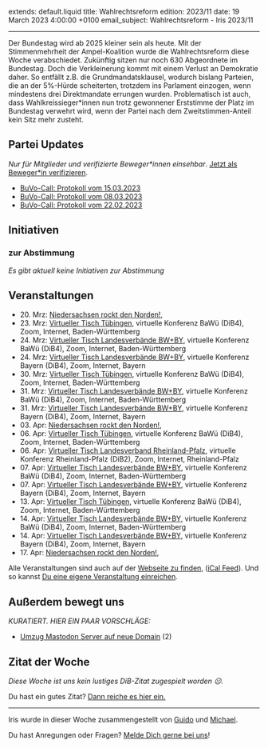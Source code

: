 
extends: default.liquid
title: Wahlrechtsreform
edition: 2023/11
date: 19 March 2023 4:00:00 +0100
email_subject: Wahlrechtsreform - Iris 2023/11

---
Der Bundestag wird ab 2025 kleiner sein als heute. Mit der Stimmenmehrheit der Ampel-Koalition wurde die Wahlrechtsreform diese Woche verabschiedet. Zukünftig sitzen nur noch 630 Abgeordnete im Bundestag. Doch die Verkleinerung kommt mit einem Verlust an Demokratie daher. So entfällt z.B. die Grundmandatsklausel, wodurch bislang Parteien, die an der 5%-Hürde scheiterten, trotzdem ins Parlament einzogen, wenn mindestens drei Direktmandate errungen wurden. Problematisch ist auch, dass Wahlkreissieger\*innen nun trotz gewonnener Erststimme der Platz im Bundestag verwehrt wird, wenn der Partei nach dem Zweitstimmen-Anteil kein Sitz mehr zusteht.


## Partei Updates

_Nur für Mitglieder und verifizierte Beweger\*innen einsehbar_. [Jetzt als Beweger\*in verifizieren](https://dib.de/bewegerin-werden/).

 - [BuVo-Call: Protokoll vom 15.03.2023](https://marktplatz.dib.de/t/buvo-call-protokoll-vom-15-03-2023/39887)
 - [BuVo-Call: Protokoll vom 08.03.2023](https://marktplatz.dib.de/t/buvo-call-protokoll-vom-08-03-2023/39882)
 - [BuVo-Call: Protokoll vom 22.02.2023](https://marktplatz.dib.de/t/buvo-call-protokoll-vom-22-02-2023/39880)

## Initiativen

### zur Abstimmung
_Es gibt aktuell keine Initiativen zur Abstimmung_

## Veranstaltungen

 - 20.&nbsp;Mrz: [Niedersachsen rockt den Norden!](https://dib.de/events/niedersachsen-call-2023-03-20/), 
 - 23.&nbsp;Mrz: [Virtueller Tisch Tübingen](https://dib.de/events/virtueller-tisch-tuebingen-2023-03-23/), virtuelle Konferenz BaWü (DiB4), Zoom, Internet, Baden-Württemberg
 - 24.&nbsp;Mrz: [Virtueller Tisch Landesverbände BW+BY](https://dib.de/events/virtueller-tisch-landesverbaende-bwby-3-2023-03-24/), virtuelle Konferenz BaWü (DiB4), Zoom, Internet, Baden-Württemberg
 - 24.&nbsp;Mrz: [Virtueller Tisch Landesverbände BW+BY](https://dib.de/events/virtueller-tisch-landesverbaende-bwby-2-2023-03-24/), virtuelle Konferenz Bayern (DiB4), Zoom, Internet, Bayern
 - 30.&nbsp;Mrz: [Virtueller Tisch Tübingen](https://dib.de/events/virtueller-tisch-tuebingen-2023-03-30/), virtuelle Konferenz BaWü (DiB4), Zoom, Internet, Baden-Württemberg
 - 31.&nbsp;Mrz: [Virtueller Tisch Landesverbände BW+BY](https://dib.de/events/virtueller-tisch-landesverbaende-bwby-3-2023-03-31/), virtuelle Konferenz BaWü (DiB4), Zoom, Internet, Baden-Württemberg
 - 31.&nbsp;Mrz: [Virtueller Tisch Landesverbände BW+BY](https://dib.de/events/virtueller-tisch-landesverbaende-bwby-2-2023-03-31/), virtuelle Konferenz Bayern (DiB4), Zoom, Internet, Bayern
 - 03.&nbsp;Apr: [Niedersachsen rockt den Norden!](https://dib.de/events/niedersachsen-call-2023-04-03/), 
 - 06.&nbsp;Apr: [Virtueller Tisch Tübingen](https://dib.de/events/virtueller-tisch-tuebingen-2023-04-06/), virtuelle Konferenz BaWü (DiB4), Zoom, Internet, Baden-Württemberg
 - 06.&nbsp;Apr: [Virtueller Tisch Landesverband Rheinland-Pfalz](https://dib.de/events/virtueller-tisch-landesverband-rheinland-pfalz-2023-04-06/), virtuelle Konferenz Rheinland-Pfalz (DiB2), Zoom, Internet, Rheinland-Pfalz
 - 07.&nbsp;Apr: [Virtueller Tisch Landesverbände BW+BY](https://dib.de/events/virtueller-tisch-landesverbaende-bwby-3-2023-04-07/), virtuelle Konferenz BaWü (DiB4), Zoom, Internet, Baden-Württemberg
 - 07.&nbsp;Apr: [Virtueller Tisch Landesverbände BW+BY](https://dib.de/events/virtueller-tisch-landesverbaende-bwby-2-2023-04-07/), virtuelle Konferenz Bayern (DiB4), Zoom, Internet, Bayern
 - 13.&nbsp;Apr: [Virtueller Tisch Tübingen](https://dib.de/events/virtueller-tisch-tuebingen-2023-04-13/), virtuelle Konferenz BaWü (DiB4), Zoom, Internet, Baden-Württemberg
 - 14.&nbsp;Apr: [Virtueller Tisch Landesverbände BW+BY](https://dib.de/events/virtueller-tisch-landesverbaende-bwby-3-2023-04-14/), virtuelle Konferenz BaWü (DiB4), Zoom, Internet, Baden-Württemberg
 - 14.&nbsp;Apr: [Virtueller Tisch Landesverbände BW+BY](https://dib.de/events/virtueller-tisch-landesverbaende-bwby-2-2023-04-14/), virtuelle Konferenz Bayern (DiB4), Zoom, Internet, Bayern
 - 17.&nbsp;Apr: [Niedersachsen rockt den Norden!](https://dib.de/events/niedersachsen-call-2023-04-17/), 
 
Alle Veranstaltungen sind auch auf der [Webseite zu finden](https://dib.de/veranstaltungen/), ([iCal Feed](https://dib.de/?ical=1)). Und so kannst [Du eine eigene Veranstaltung einreichen](https://marktplatz.dib.de/t/eine-veranstaltung-auf-der-webseite-einreichen/21379).


## Außerdem bewegt uns

_KURATIERT. HIER EIN PAAR VORSCHLÄGE:_
 - [Umzug Mastodon Server auf neue Domain](https://marktplatz.dib.de/t/umzug-mastodon-server-auf-neue-domain/39890) (2)


## Zitat der Woche
_Diese Woche ist uns kein lustiges DiB-Zitat zugespielt worden ☹._

Du hast ein gutes Zitat? [Dann reiche es hier ein.](https://marktplatz.dib.de/t/fortsetzung-lustige-dib-zitate/24431)


---

Iris wurde in dieser Woche zusammengestellt von [Guido](https://marktplatz.dib.de/u/Guido/) und [Michael](https://marktplatz.dib.de/u/MichaelVoss/).

Du hast Anregungen oder Fragen? [Melde Dich gerne bei uns](https://marktplatz.dib.de/t/neu-iris-die-woechtliche-zusammenfasssung-zum-sonntagsbrunch/10990)!

